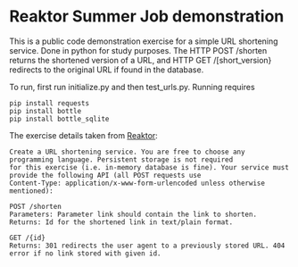 Reaktor Summer Job demonstration
================================

This is a public code demonstration exercise for a simple URL shortening service. Done in python for study purposes.
The HTTP POST /shorten returns the shortened version of a URL, and HTTP GET /[short_version} redirects to the original
URL if found in the database.

To run, first run initialize.py and then test_urls.py. Running requires
    
    pip install requests
    pip install bottle
    pip install bottle_sqlite
 
The exercise details taken from [Reaktor](http://reaktor.fi/careers/summerjob/): 

    Create a URL shortening service. You are free to choose any programming language. Persistent storage is not required 
    for this exercise (i.e. in-memory database is fine). Your service must provide the following API (all POST requests use
    Content-Type: application/x-www-form-urlencoded unless otherwise mentioned):
    
    POST /shorten
    Parameters: Parameter link should contain the link to shorten.
    Returns: Id for the shortened link in text/plain format.
    
    GET /{id}
    Returns: 301 redirects the user agent to a previously stored URL. 404 error if no link stored with given id.